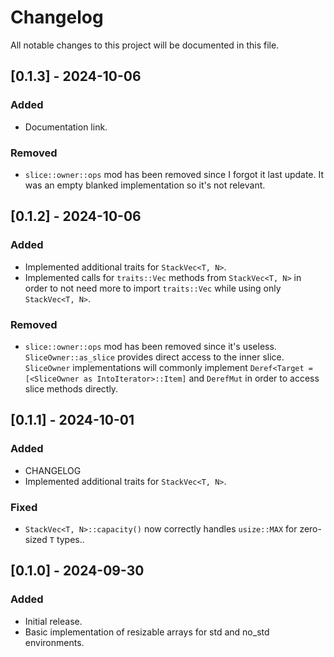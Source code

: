 # Changelog

All notable changes to this project will be documented in this file.
## [0.1.3] - 2024-10-06

### Added
- Documentation link.
### Removed
- `slice::owner::ops` mod has been removed since I forgot it last update. It was an empty blanked implementation so it's not relevant.

## [0.1.2] - 2024-10-06

### Added
- Implemented additional traits for `StackVec<T, N>`.
- Implemented calls for `traits::Vec` methods from `StackVec<T, N>` in order to not need more to import `traits::Vec` while using only `StackVec<T, N>`.

### Removed
- `slice::owner::ops` mod has been removed since it's useless. `SliceOwner::as_slice` provides direct access to the inner slice. `SliceOwner` implementations will commonly implement `Deref<Target = [<SliceOwner as IntoIterator>::Item]` and `DerefMut` in order to access slice methods directly.

## [0.1.1] - 2024-10-01

### Added
- CHANGELOG
- Implemented additional traits for `StackVec<T, N>`.

### Fixed
- `StackVec<T, N>::capacity()` now correctly handles `usize::MAX` for zero-sized `T` types..

## [0.1.0] - 2024-09-30

### Added
- Initial release.
- Basic implementation of resizable arrays for std and no_std environments.